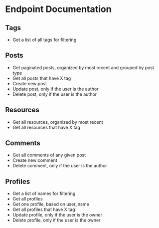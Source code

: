 # Endpoint Documentation

## Tags
- Get a list of all tags for filtering

## Posts

- Get paginated posts, organized by most recent and grouped by post type
- Get all posts that have X tag
- Create new post
- Update post, only if the user is the author
- Delete post, only if the user is the author

## Resources

- Get all resources, organized by most recent
- Get all resources that have X tag

## Comments

- Get all comments of any given post
- Create new comment
- Delete comment, only if the user is the author

## Profiles

- Get a list of names for filtering
- Get all profiles
- Get one profile, based on user_name
- Get all profiles that have X tag
- Update profile, only if the user is the owner
- Delete profile, only if the user is the owner
